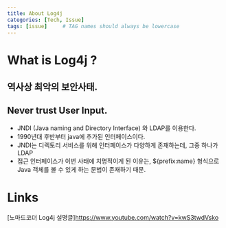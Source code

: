 ```yaml
---
title: About Log4j 
categories: [Tech, Issue]
tags: [issue]     # TAG names should always be lowercase
---
```


# What is Log4j ? 
## 역사상 최악의 보안사태.
## Never trust User Input.

- JNDI (Java naming and Directory Interface) 와 LDAP를 이용한다. 
- 1990년대 후반부터 java에 추가된 인터페이스이다.
- JNDI는 디렉토리 서비스를 위해 인터페이스가 다양하게 존재하는데, 그중 하나가 LDAP
- 접근 인터페이스가 이번 사태에 치명적이게 된 이유는, ${prefix:name} 형식으로 Java 객체를 볼 수 있게 하는 문법이 존재하기 때문.



# Links
[노마드코더 Log4j 설명글]https://www.youtube.com/watch?v=kwS3twdVsko


